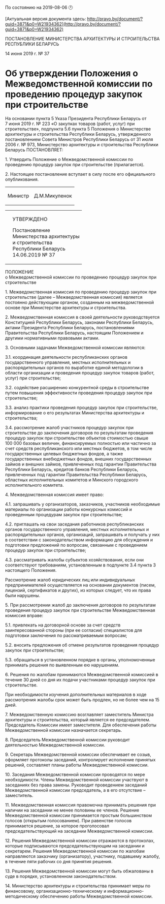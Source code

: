 По состоянию на 2019-08-06 &#x1F550;

[Актуальная версия документа здесь: http://pravo.by/document/?guid=3871&p0=W21934362](http://pravo.by/document/?guid=3871&p0=W21934362)

<p>ПОСТАНОВЛЕНИЕ МИНИСТЕРСТВА АРХИТЕКТУРЫ И СТРОИТЕЛЬСТВА РЕСПУБЛИКИ БЕЛАРУСЬ</p>
<p>14 июня 2019 г. № 37</p>
<h1>Об утверждении Положения о Межведомственной комиссии по проведению процедур закупок при строительстве</h1>
<p>На основании пункта 5 Указа Президента Республики Беларусь от 7 июня 2019 г. № 223 «О закупках товаров (работ, услуг) при строительстве», подпункта 5.6 пункта 5 Положения о Министерстве архитектуры и строительства Республики Беларусь, утвержденного постановлением Совета Министров Республики Беларусь от 31 июля 2006 г. № 973, Министерство архитектуры и строительства Республики Беларусь ПОСТАНОВЛЯЕТ:</p>
<p>1. Утвердить Положение о Межведомственной комиссии по проведению процедур закупок при строительстве (прилагается).</p>
<p>2. Настоящее постановление вступает в силу после его официального опубликования.</p>
<p></p>
<table><tr>
<td><p>Министр</p></td>
<td><p>Д.М.Микуленок</p></td>
</tr></table>
<p></p>
<table><tr>
<td><p></p></td>
<td>
<p>УТВЕРЖДЕНО</p>
<p>Постановление <br>Министерства архитектуры<br>и строительства<br>Республики Беларусь<br>14.06.2019 № 37</p>
</td>
</tr></table>
<p>ПОЛОЖЕНИЕ<br>о Межведомственной комиссии по проведению процедур закупок при строительстве</p>
<p>1. Межведомственная комиссия по проведению процедур закупок при строительстве (далее – Межведомственная комиссия) является постоянно действующим органом, созданным на межведомственной основе при Министерстве архитектуры и строительства.</p>
<p>2. Межведомственная комиссия в своей деятельности руководствуется Конституцией Республики Беларусь, законами Республики Беларусь, актами Президента Республики Беларусь, постановлениями Правительства Республики Беларусь, настоящим Положением и другими нормативными правовыми актами.</p>
<p>3. Основными задачами Межведомственной комиссии являются:</p>
<p>3.1. координация деятельности республиканских органов государственного управления, местных исполнительных и распорядительных органов по выработке единой методологии в области организации и проведения процедур закупок товаров (работ, услуг) при строительстве;</p>
<p>3.2. содействие расширению конкурентной среды в строительстве путем повышения эффективности проведения процедур закупок при строительстве;</p>
<p>3.3. анализ практики проведения процедур закупок при строительстве, информирование о его результатах Министерства архитектуры и строительства;</p>
<p>3.4. рассмотрение жалоб участников процедур закупок при строительстве до заключения договоров по результатам проведения процедур закупок при строительстве объектов стоимостью свыше 100 000 базовых величин, финансируемых полностью или частично за счет средств республиканского или местных бюджетов, в том числе государственных целевых бюджетных фондов, а также государственных внебюджетных фондов, внешних государственных займов и внешних займов, привлеченных под гарантии Правительства Республики Беларусь, кредитов банков Республики Беларусь, привлеченных под гарантии Правительства Республики Беларусь, областных исполнительных комитетов и Минского городского исполнительного комитета.</p>
<p>4. Межведомственная комиссия имеет право:</p>
<p>4.1. запрашивать у организаторов, заказчиков, участников необходимые материалы по организации работы конкурсных комиссий и проведенным процедурам закупок при строительстве;</p>
<p>4.2. приглашать на свои заседания работников республиканских органов государственного управления, местных исполнительных и распорядительных органов, организаций, запрашивать и получать у них в соответствии с законодательством информацию для обсуждения и подготовки предложений по вопросам, связанным с проведением процедур закупок при строительстве;</p>
<p>4.3. рассматривать жалобы субъектов хозяйствования, если они соответствуют требованиям, установленным в подпункте 3.4 пункта 3 настоящего Положения.</p>
<p>Рассмотрение жалоб юридических лиц или индивидуальных предпринимателей осуществляется на основании документов (писем, лицензий, сертификатов и других), из которых следует, что их права были нарушены.</p>
<p>5. При рассмотрении жалоб до заключения договоров по результатам проведения процедур закупок при строительстве Межведомственная комиссия вправе:</p>
<p>5.1. привлекать на договорной основе за счет средств заинтересованной стороны (при ее согласии) специалистов для подготовки заключения по рассматриваемым вопросам;</p>
<p>5.2. вносить предложения об отмене результатов проведения процедур закупок при строительстве;</p>
<p>5.3. обращаться в установленном порядке в органы, уполномоченные принимать решения по выявленным ею нарушениям.</p>
<p>6. Решения по жалобам принимаются Межведомственной комиссией в течение 30 дней со дня их подачи участниками процедур закупок при строительстве.</p>
<p>При необходимости изучения дополнительных материалов в ходе рассмотрения жалобы срок может быть продлен, но не более чем на 15 дней.</p>
<p>7. Межведомственную комиссию возглавляет заместитель Министра архитектуры и строительства, который является ее председателем. Председатель Комиссии имеет заместителя. Для обеспечения работы Межведомственной комиссии назначается секретарь.</p>
<p>8. Председатель Межведомственной комиссии руководит деятельностью Межведомственной комиссии.</p>
<p>9. Секретарь Межведомственной комиссии обеспечивает ее созыв, оформляет протоколы заседаний, контролирует исполнение принятых решений, составляет планы работы Межведомственной комиссии.</p>
<p>10. Заседания Межведомственной комиссии проводятся по мере необходимости. Члены Межведомственной комиссии участвуют в заседаниях без права замены. Руководит проведением заседаний Межведомственной комиссии председатель, а в его отсутствие – заместитель.</p>
<p>11. Межведомственная комиссия правомочна принимать решения при наличии на заседании не менее половины ее членов. Решение Межведомственной комиссии принимается простым большинством голосов (открытым голосованием). При равенстве голосов принимается решение, за которое проголосовал председательствующий на заседании Межведомственной комиссии.</p>
<p>12. Решения Межведомственной комиссии отражаются в протоколах, которые подписываются председательствующим на заседании и секретарем. Решения Межведомственной комиссии по жалобам направляются заказчику (организатору), участнику, подавшему жалобу, в течение пяти рабочих со дня принятия решения.</p>
<p>13. Решения Межведомственной комиссии могут быть обжалованы в суде в порядке, установленном законодательством.</p>
<p>14. Министерство архитектуры и строительства принимает меры по финансовому, организационно-техническому и информационно-методическому обеспечению работы Межведомственной комиссии.</p>
<p></p>